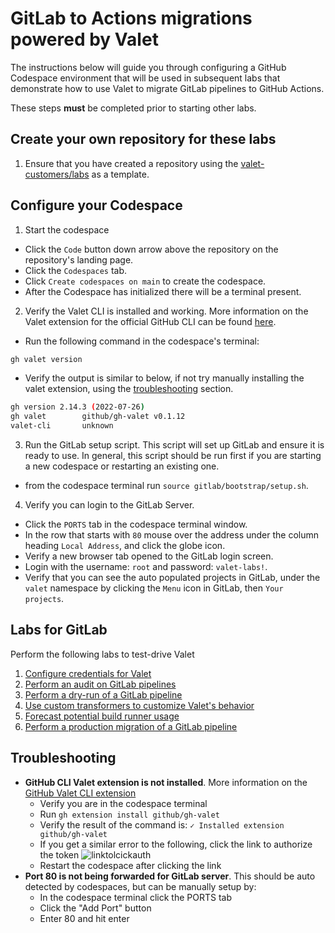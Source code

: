 # GitLab to Actions migrations powered by Valet
The instructions below will guide you through configuring a GitHub Codespace environment that will be used in subsequent labs that demonstrate how to use Valet to migrate GitLab pipelines to GitHub Actions.

These steps **must** be completed prior to starting other labs.

## Create your own repository for these labs
1. Ensure that you have created a repository using the [valet-customers/labs](https://github.com/valet-customers/labs) as a template.

## Configure your Codespace

1. Start the codespace

- Click the `Code` button down arrow above the repository on the repository's landing page.
- Click the `Codespaces` tab.
- Click `Create codespaces on main` to create the codespace.
- After the Codespace has initialized there will be a terminal present.

2. Verify the Valet CLI is installed and working. More information on the Valet extension for the official GitHub CLI can be found [here](https://github.com/github/gh-valet).

- Run the following command in the codespace's terminal:

```bash
gh valet version
```

- Verify the output is similar to below, if not try manually installing the valet extension, using the [troubleshooting](#troubleshooting) section.

```bash
gh version 2.14.3 (2022-07-26)
gh valet        github/gh-valet v0.1.12
valet-cli       unknown
```

3. Run the GitLab setup script.  This script will set up GitLab and ensure it is ready to use.  In general, this script should be run first if you are starting a new codespace or restarting an existing one.  

-  from the codespace terminal run `source gitlab/bootstrap/setup.sh`.

4. Verify you can login to the GitLab Server.

- Click the `PORTS` tab in the codespace terminal window.
- In the row that starts with `80` mouse over the address under the column heading `Local Address`, and click the globe icon.
- Verify a new browser tab opened to the GitLab login screen.
- Login with the username: `root` and password: `valet-labs!`.
- Verify that you can see the auto populated projects in GitLab, under the `valet` namespace by clicking the `Menu` icon in GitLab, then `Your projects`.

## Labs for GitLab
Perform the following labs to test-drive Valet
1. [Configure credentials for Valet](1-configure.md)
2. [Perform an audit on GitLab pipelines](2-audit.md)
3. [Perform a dry-run of a GitLab pipeline](3-dry-run.md)
4. [Use custom transformers to customize Valet's behavior](4-custom-transformers.md)
5. [Forecast potential build runner usage](5-forecast.md)
6. [Perform a production migration of a GitLab pipeline](6-migrate.md)

## Troubleshooting
-  **GitHub CLI Valet extension is not installed**. More information on the [GitHub Valet CLI extension](https://github.com/github/gh-valet)
   -  Verify you are in the codespace terminal
   -  Run `gh extension install github/gh-valet`
   -  Verify the result of the command is: `✓ Installed extension github/gh-valet`
   -  If you get a similar error to the following, click the link to authorize the token
      ![linktolcickauth](https://user-images.githubusercontent.com/26442605/169588015-9414404f-82b6-4d0f-89d4-5f0e6941b029.png)
   - Restart the codespace after clicking the link
- **Port 80 is not being forwarded for GitLab server**. This should be auto detected by codespaces, but can be manually setup by:
  - In the codespace terminal click the PORTS tab
  - Click the "Add Port" button
  - Enter 80 and hit enter
